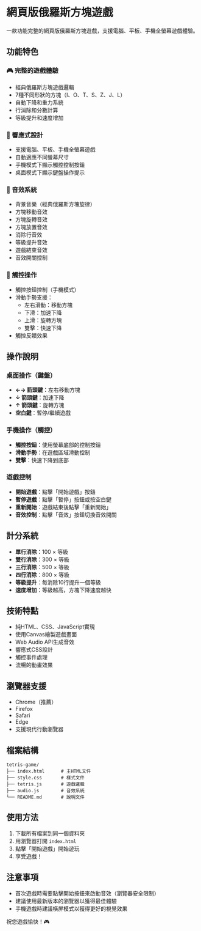 # 網頁版俄羅斯方塊遊戲

一款功能完整的網頁版俄羅斯方塊遊戲，支援電腦、平板、手機全螢幕遊戲體驗。

## 功能特色

### 🎮 完整的遊戲體驗
- 經典俄羅斯方塊遊戲邏輯
- 7種不同形狀的方塊（I、O、T、S、Z、J、L）
- 自動下降和重力系統
- 行消除和分數計算
- 等級提升和速度增加

### 📱 響應式設計
- 支援電腦、平板、手機全螢幕遊戲
- 自動適應不同螢幕尺寸
- 手機模式下顯示觸控控制按鈕
- 桌面模式下顯示鍵盤操作提示

### 🎵 音效系統
- 背景音樂（經典俄羅斯方塊旋律）
- 方塊移動音效
- 方塊旋轉音效
- 方塊放置音效
- 消除行音效
- 等級提升音效
- 遊戲結束音效
- 音效開關控制

### 🎯 觸控操作
- 觸控按鈕控制（手機模式）
- 滑動手勢支援：
  - 左右滑動：移動方塊
  - 下滑：加速下降
  - 上滑：旋轉方塊
  - 雙擊：快速下降
- 觸控反饋效果

## 操作說明

### 桌面操作（鍵盤）
- **←→ 箭頭鍵**：左右移動方塊
- **↓ 箭頭鍵**：加速下降
- **↑ 箭頭鍵**：旋轉方塊
- **空白鍵**：暫停/繼續遊戲

### 手機操作（觸控）
- **觸控按鈕**：使用螢幕底部的控制按鈕
- **滑動手勢**：在遊戲區域滑動控制
- **雙擊**：快速下降到底部

### 遊戲控制
- **開始遊戲**：點擊「開始遊戲」按鈕
- **暫停遊戲**：點擊「暫停」按鈕或按空白鍵
- **重新開始**：遊戲結束後點擊「重新開始」
- **音效控制**：點擊「音效」按鈕切換音效開關

## 計分系統

- **單行消除**：100 × 等級
- **雙行消除**：300 × 等級
- **三行消除**：500 × 等級
- **四行消除**：800 × 等級
- **等級提升**：每消除10行提升一個等級
- **速度增加**：等級越高，方塊下降速度越快

## 技術特點

- 純HTML、CSS、JavaScript實現
- 使用Canvas繪製遊戲畫面
- Web Audio API生成音效
- 響應式CSS設計
- 觸控事件處理
- 流暢的動畫效果

## 瀏覽器支援

- Chrome（推薦）
- Firefox
- Safari
- Edge
- 支援現代行動瀏覽器

## 檔案結構

```
tetris-game/
├── index.html      # 主HTML文件
├── style.css       # 樣式文件
├── tetris.js       # 遊戲邏輯
├── audio.js        # 音效系統
└── README.md       # 說明文件
```

## 使用方法

1. 下載所有檔案到同一個資料夾
2. 用瀏覽器打開 `index.html`
3. 點擊「開始遊戲」開始遊玩
4. 享受遊戲！

## 注意事項

- 首次遊戲時需要點擊開始按鈕來啟動音效（瀏覽器安全限制）
- 建議使用最新版本的瀏覽器以獲得最佳體驗
- 手機遊戲時建議橫屏模式以獲得更好的視覺效果

祝您遊戲愉快！🎮


